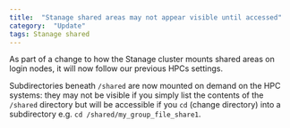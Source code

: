 ```yaml
---
title:  "Stanage shared areas may not appear visible until accessed"
category:  "Update"
tags: Stanage shared
---
```


As part of a change to how the Stanage cluster mounts shared areas on login nodes, it will now follow our previous HPCs settings.

Subdirectories beneath ``/shared`` are now mounted on demand on the HPC systems: they may not be visible if you simply list the contents of the ``/shared`` directory but will be accessible if you ``cd`` (change directory) into a subdirectory e.g. ``cd /shared/my_group_file_share1``.